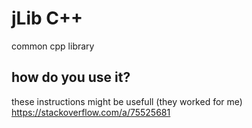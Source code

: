 # jLib C++
common cpp library

## how do you use it?

these instructions might be usefull (they worked for me) https://stackoverflow.com/a/75525681
